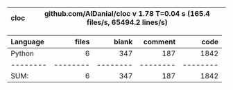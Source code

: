 cloc|github.com/AlDanial/cloc v 1.78  T=0.04 s (165.4 files/s, 65494.2 lines/s)
--- | ---

Language|files|blank|comment|code
:-------|-------:|-------:|-------:|-------:
Python|6|347|187|1842
--------|--------|--------|--------|--------
SUM:|6|347|187|1842
